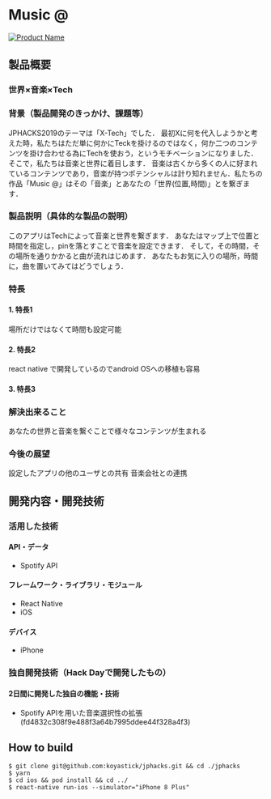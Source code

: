 # Music @

[![Product Name](image.png)](https://www.youtube.com/watch?v=G5rULR53uMk)

## 製品概要
### 世界×音楽×Tech

### 背景（製品開発のきっかけ、課題等）
JPHACKS2019のテーマは「X-Tech」でした．
最初Xに何を代入しようかと考えた時，私たちはただ単に何かにTeckを掛けるのではなく，何か二つのコンテンツを掛け合わせる為にTechを使おう，というモチベーションになりました．
そこで，私たちは音楽と世界に着目します．
音楽は古くから多くの人に好まれているコンテンツであり，音楽が持つポテンシャルは計り知れません．私たちの作品「Music @」はその「音楽」とあなたの「世界(位置,時間)」とを繋ぎます．

### 製品説明（具体的な製品の説明）
このアプリはTechによって音楽と世界を繋ぎます．
あなたはマップ上で位置と時間を指定し，pinを落とすことで音楽を設定できます．
そして，その時間，その場所を通りかかると曲が流れはじめます．
あなたもお気に入りの場所，時間に，曲を置いてみてはどうでしょう．

### 特長

#### 1. 特長1
場所だけではなくて時間も設定可能
#### 2. 特長2
react native で開発しているのでandroid OSへの移植も容易
#### 3. 特長3

### 解決出来ること
あなたの世界と音楽を繋ぐことで様々なコンテンツが生まれる

### 今後の展望
設定したアプリの他のユーザとの共有
音楽会社との連携


## 開発内容・開発技術
### 活用した技術
#### API・データ
* Spotify API

#### フレームワーク・ライブラリ・モジュール
* React Native 
* iOS

#### デバイス
* iPhone

### 独自開発技術（Hack Dayで開発したもの）
#### 2日間に開発した独自の機能・技術
* Spotify APIを用いた音楽選択性の拡張 (fd4832c308f9e488f3a64b7995ddee44f328a4f3)

## How to build

```
$ git clone git@github.com:koyastick/jphacks.git && cd ./jphacks
$ yarn
$ cd ios && pod install && cd ../
$ react-native run-ios --simulator="iPhone 8 Plus"
```
